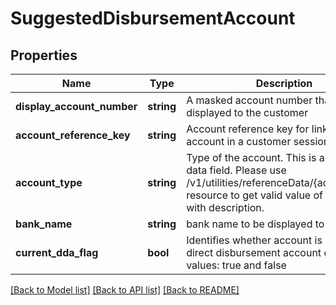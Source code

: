 # SuggestedDisbursementAccount

## Properties
Name | Type | Description | Notes
------------ | ------------- | ------------- | -------------
**display_account_number** | **string** | A masked account number that can be displayed to the customer | [optional] 
**account_reference_key** | **string** | Account reference key for linking account in a customer session. | [optional] 
**account_type** | **string** | Type of the account. This is a reference data field. Please use /v1/utilities/referenceData/{accountType} resource to get valid value of this field with description. | [optional] 
**bank_name** | **string** | bank name to be displayed to customer | [optional] 
**current_dda_flag** | **bool** | Identifies whether account is current direct disbursement account or not. Valid values: true and false | [optional] 

[[Back to Model list]](../../README.md#documentation-for-models) [[Back to API list]](../../README.md#documentation-for-api-endpoints) [[Back to README]](../../README.md)


